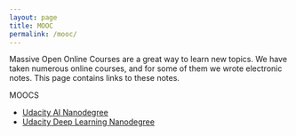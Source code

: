 ```yaml
---
layout: page
title: MOOC
permalink: /mooc/
---
```

Massive Open Online Courses are a great way to learn new topics. We have taken numerous online courses, and for some of them we wrote electronic notes. This page contains links to these notes.

MOOCS
 * [Udacity AI Nanodegree](/mooc/aind)
 * [Udacity Deep Learning Nanodegree](/mooc/dlnd)
